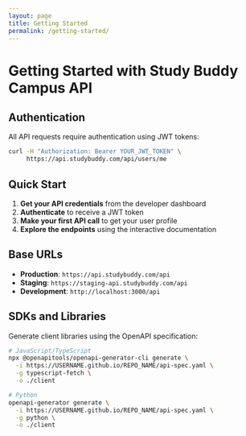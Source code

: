 ```yaml
---
layout: page
title: Getting Started
permalink: /getting-started/
---
```


# Getting Started with Study Buddy Campus API

## Authentication

All API requests require authentication using JWT tokens:

```bash
curl -H "Authorization: Bearer YOUR_JWT_TOKEN" \
     https://api.studybuddy.com/api/users/me
```

## Quick Start

1. **Get your API credentials** from the developer dashboard
2. **Authenticate** to receive a JWT token
3. **Make your first API call** to get your user profile
4. **Explore the endpoints** using the interactive documentation

## Base URLs

- **Production**: `https://api.studybuddy.com/api`
- **Staging**: `https://staging-api.studybuddy.com/api`
- **Development**: `http://localhost:3000/api`

## SDKs and Libraries

Generate client libraries using the OpenAPI specification:

```bash
# JavaScript/TypeScript
npx @openapitools/openapi-generator-cli generate \
  -i https://USERNAME.github.io/REPO_NAME/api-spec.yaml \
  -g typescript-fetch \
  -o ./client

# Python
openapi-generator generate \
  -i https://USERNAME.github.io/REPO_NAME/api-spec.yaml \
  -g python \
  -o ./client
```
